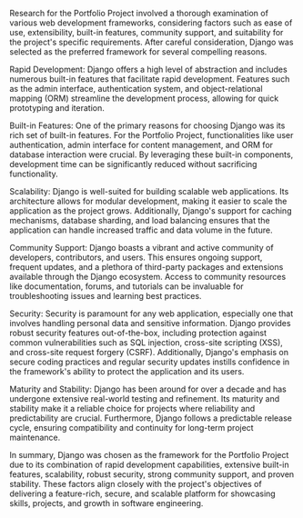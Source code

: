 Research for the Portfolio Project involved a thorough examination of various web development frameworks, considering factors such as ease of use, extensibility, built-in features, community support, and suitability for the project's specific requirements. After careful consideration, Django was selected as the preferred framework for several compelling reasons.

Rapid Development: Django offers a high level of abstraction and includes numerous built-in features that facilitate rapid development. Features such as the admin interface, authentication system, and object-relational mapping (ORM) streamline the development process, allowing for quick prototyping and iteration.

Built-in Features: One of the primary reasons for choosing Django was its rich set of built-in features. For the Portfolio Project, functionalities like user authentication, admin interface for content management, and ORM for database interaction were crucial. By leveraging these built-in components, development time can be significantly reduced without sacrificing functionality.

Scalability: Django is well-suited for building scalable web applications. Its architecture allows for modular development, making it easier to scale the application as the project grows. Additionally, Django's support for caching mechanisms, database sharding, and load balancing ensures that the application can handle increased traffic and data volume in the future.

Community Support: Django boasts a vibrant and active community of developers, contributors, and users. This ensures ongoing support, frequent updates, and a plethora of third-party packages and extensions available through the Django ecosystem. Access to community resources like documentation, forums, and tutorials can be invaluable for troubleshooting issues and learning best practices.

Security: Security is paramount for any web application, especially one that involves handling personal data and sensitive information. Django provides robust security features out-of-the-box, including protection against common vulnerabilities such as SQL injection, cross-site scripting (XSS), and cross-site request forgery (CSRF). Additionally, Django's emphasis on secure coding practices and regular security updates instills confidence in the framework's ability to protect the application and its users.

Maturity and Stability: Django has been around for over a decade and has undergone extensive real-world testing and refinement. Its maturity and stability make it a reliable choice for projects where reliability and predictability are crucial. Furthermore, Django follows a predictable release cycle, ensuring compatibility and continuity for long-term project maintenance.

In summary, Django was chosen as the framework for the Portfolio Project due to its combination of rapid development capabilities, extensive built-in features, scalability, robust security, strong community support, and proven stability. These factors align closely with the project's objectives of delivering a feature-rich, secure, and scalable platform for showcasing skills, projects, and growth in software engineering.